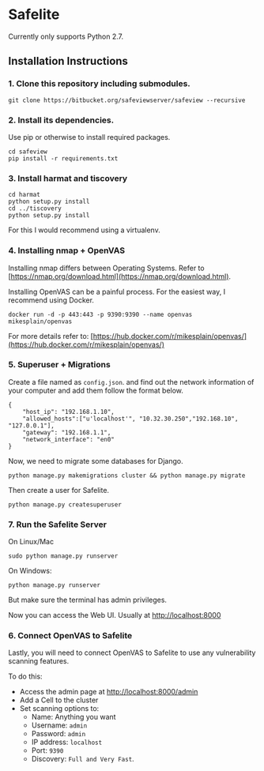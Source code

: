 # Safelite

Currently only supports Python 2.7.




## Installation Instructions

### 1. Clone this repository including submodules.

```
git clone https://bitbucket.org/safeviewserver/safeview --recursive

```

### 2. Install its dependencies.

Use pip or otherwise to install required packages.

```
cd safeview
pip install -r requirements.txt
```

### 3. Install harmat and tiscovery

```
cd harmat
python setup.py install
cd ../tiscovery
python setup.py install
```

For this I would recommend using a virtualenv.

### 4. Installing nmap + OpenVAS

Installing nmap differs between Operating Systems.
Refer to [https://nmap.org/download.html](https://nmap.org/download.html).

Installing OpenVAS can be a painful process. For the easiest way, I recommend using Docker.

```
docker run -d -p 443:443 -p 9390:9390 --name openvas mikesplain/openvas
```

For more details refer to: [https://hub.docker.com/r/mikesplain/openvas/](https://hub.docker.com/r/mikesplain/openvas/)

### 5. Superuser + Migrations

Create a file named as `config.json`. and find out the network information of your computer and add them follow the format below.
```
{
    "host_ip": "192.168.1.10",
    "allowed_hosts":["u'localhost'", "10.32.30.250","192.168.10", "127.0.0.1"],
    "gateway": "192.168.1.1",
    "network_interface": "en0"
}
```

Now, we need to migrate some databases for Django.

```
python manage.py makemigrations cluster && python manage.py migrate
```

Then create a user for Safelite.

```
python manage.py createsuperuser
```

### 7. Run the Safelite Server

On Linux/Mac
```
sudo python manage.py runserver 
```

On Windows:
```
python manage.py runserver 
```
But make sure the terminal has admin privileges.

Now you can access the Web UI. Usually at [http://localhost:8000](http://localhost:8000)

### 6. Connect OpenVAS to Safelite

Lastly, you will need to connect OpenVAS to Safelite to use any vulnerability scanning features.

To do this:

 * Access the admin page at [http://localhost:8000/admin](http://localhost:8000/admin)
 * Add a Cell to the cluster
 * Set scanning options to:
    - Name: Anything you want
    - Username: `admin`
    - Password: `admin`
    - IP address: `localhost`
    - Port: `9390`
    - Discovery: `Full and Very Fast`.









